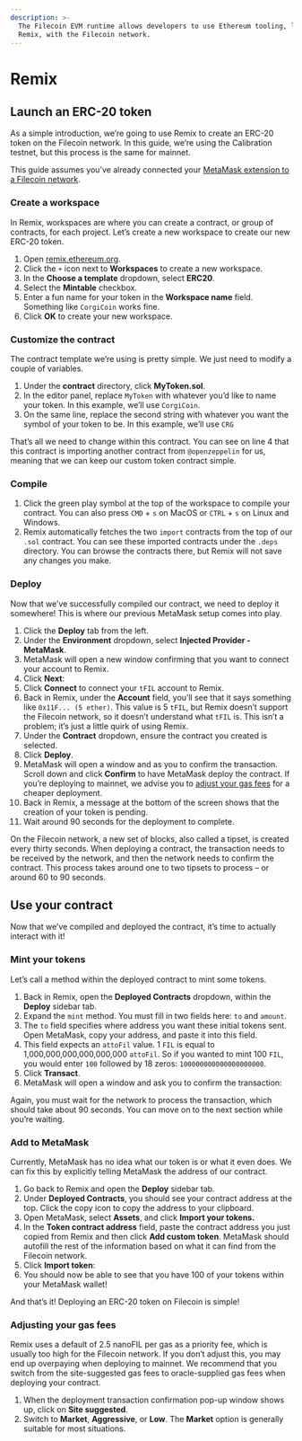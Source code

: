 ```yaml
---
description: >-
  The Filecoin EVM runtime allows developers to use Ethereum tooling, like
  Remix, with the Filecoin network.
---
```


# Remix

## Launch an ERC-20 token

As a simple introduction, we’re going to use Remix to create an ERC-20 token on the Filecoin network. In this guide, we’re using the Calibration testnet, but this process is the same for mainnet.

This guide assumes you’ve already connected your [MetaMask extension to a Filecoin network](../../basics/assets/metamask-setup.md).

### Create a workspace

In Remix, workspaces are where you can create a contract, or group of contracts, for each project. Let’s create a new workspace to create our new ERC-20 token.

1. Open [remix.ethereum.org](https://remix.ethereum.org).
2. Click the `+` icon next to **Workspaces** to create a new workspace.
3. In the **Choose a template** dropdown, select **ERC20**.
4. Select the **Mintable** checkbox.
5. Enter a fun name for your token in the **Workspace name** field. Something like `CorgiCoin` works fine.
6. Click **OK** to create your new workspace.

### Customize the contract

The contract template we’re using is pretty simple. We just need to modify a couple of variables.

1. Under the **contract** directory, click **MyToken.sol**.
2. In the editor panel, replace `MyToken` with whatever you’d like to name your token. In this example, we’ll use `CorgiCoin`.
3. On the same line, replace the second string with whatever you want the symbol of your token to be. In this example, we’ll use `CRG`

That’s all we need to change within this contract. You can see on line 4 that this contract is importing another contract from `@openzeppelin` for us, meaning that we can keep our custom token contract simple.

### Compile

1. Click the green play symbol at the top of the workspace to compile your contract. You can also press `CMD` + `s` on MacOS or `CTRL` + `s` on Linux and Windows.
2. Remix automatically fetches the two `import` contracts from the top of our `.sol` contract. You can see these imported contracts under the `.deps` directory. You can browse the contracts there, but Remix will not save any changes you make.

### Deploy

Now that we’ve successfully compiled our contract, we need to deploy it somewhere! This is where our previous MetaMask setup comes into play.

1. Click the **Deploy** tab from the left.
2. Under the **Environment** dropdown, select **Injected Provider - MetaMask**.
3. MetaMask will open a new window confirming that you want to connect your account to Remix.
4. Click **Next**:
5. Click **Connect** to connect your `tFIL` account to Remix.
6. Back in Remix, under the **Account** field, you’ll see that it says something like `0x11F... (5 ether)`. This value is 5 `tFIL`, but Remix doesn’t support the Filecoin network, so it doesn’t understand what `tFIL` is. This isn’t a problem; it’s just a little quirk of using Remix.
7. Under the **Contract** dropdown, ensure the contract you created is selected.
8. Click **Deploy**.
9. MetaMask will open a window and as you to confirm the transaction. Scroll down and click **Confirm** to have MetaMask deploy the contract. If you’re deploying to mainnet, we advise you to [adjust your gas fees](remix.md#adjusting-your-gas-fees) for a cheaper deployment.
10. Back in Remix, a message at the bottom of the screen shows that the creation of your token is pending.
11. Wait around 90 seconds for the deployment to complete.

On the Filecoin network, a new set of blocks, also called a tipset, is created every thirty seconds. When deploying a contract, the transaction needs to be received by the network, and then the network needs to confirm the contract. This process takes around one to two tipsets to process – or around 60 to 90 seconds.

## Use your contract

Now that we’ve compiled and deployed the contract, it’s time to actually interact with it!

### Mint your tokens

Let’s call a method within the deployed contract to mint some tokens.

1. Back in Remix, open the **Deployed Contracts** dropdown, within the **Deploy** sidebar tab.
2. Expand the `mint` method. You must fill in two fields here: `to` and `amount`.
3. The `to` field specifies where address you want these initial tokens sent. Open MetaMask, copy your address, and paste it into this field.
4. This field expects an `attoFil` value. 1 `FIL` is equal to 1,000,000,000,000,000,000 `attoFil`. So if you wanted to mint 100 `FIL`, you would enter `100` followed by 18 zeros: `100000000000000000000`.
5. Click **Transact**.
6. MetaMask will open a window and ask you to confirm the transaction:

Again, you must wait for the network to process the transaction, which should take about 90 seconds. You can move on to the next section while you’re waiting.

### Add to MetaMask

Currently, MetaMask has no idea what our token is or what it even does. We can fix this by explicitly telling MetaMask the address of our contract.

1. Go back to Remix and open the **Deploy** sidebar tab.
2. Under **Deployed Contracts**, you should see your contract address at the top. Click the copy icon to copy the address to your clipboard.
3. Open MetaMask, select **Assets**, and click **Import your tokens.**
4. In the **Token contract address** field, paste the contract address you just copied from Remix and then click **Add custom token**. MetaMask should autofill the rest of the information based on what it can find from the Filecoin network.
5. Click **Import token**:
6. You should now be able to see that you have 100 of your tokens within your MetaMask wallet!

And that’s it! Deploying an ERC-20 token on Filecoin is simple!

### Adjusting your gas fees

Remix uses a default of 2.5 nanoFIL per gas as a priority fee, which is usually too high for the Filecoin network. If you don’t adjust this, you may end up overpaying when deploying to mainnet. We recommend that you switch from the site-suggested gas fees to oracle-supplied gas fees when deploying your contract.

1. When the deployment transaction confirmation pop-up window shows up, click on **Site suggested**.
2. Switch to **Market**, **Aggressive**, or **Low**. The **Market** option is generally suitable for most situations.
